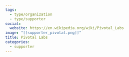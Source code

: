 ```yaml
---
tags:
  - type/organization
  - type/supporter
social:
  website: https://en.wikipedia.org/wiki/Pivotal_Labs
image: "[[supporter_pivotal.png]]"
title: Pivotal Labs
categories:
  - supporter
---
```

